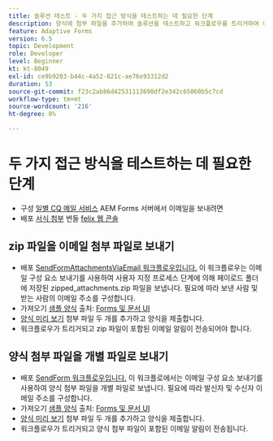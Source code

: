 ```yaml
---
title: 솔루션 테스트 - 두 가지 접근 방식을 테스트하는 데 필요한 단계
description: 양식에 첨부 파일을 추가하여 솔루션을 테스트하고 워크플로우를 트리거하여 이메일을 전송합니다.
feature: Adaptive Forms
version: 6.5
topic: Development
role: Developer
level: Beginner
kt: kt-8049
exl-id: ce9b9203-b44c-4a52-821c-ae76e93312d2
duration: 53
source-git-commit: f23c2ab86d42531113690df2e342c65060b5c7cd
workflow-type: tm+mt
source-wordcount: '216'
ht-degree: 0%

---
```


# 두 가지 접근 방식을 테스트하는 데 필요한 단계

* 구성 [일별 CQ 메일 서비스](https://experienceleague.adobe.com/docs/experience-manager-65/administering/operations/notification.html?lang=en#configuring-the-mail-service) AEM Forms 서버에서 이메일을 보내려면
* 배포 [서식 첨부](assets/formattachments.formattachments.core-1.0-SNAPSHOT.jar) 번들 [felix 웹 콘솔](http://localhost:4502/system/console/bundles)

## zip 파일을 이메일 첨부 파일로 보내기



* 배포 [SendFormAttachmentsViaEmail 워크플로우입니다.](assets/zipped-form-attachments-model.zip) 이 워크플로우는 이메일 구성 요소 보내기를 사용하여 사용자 지정 프로세스 단계에 의해 페이로드 폴더에 저장된 zipped_attachments.zip 파일을 보냅니다. 필요에 따라 보낸 사람 및 받는 사람의 이메일 주소를 구성합니다.
* 가져오기 [샘플 양식](assets/zip-form-attachments-form.zip) 출처: [Forms 및 문서 UI](http://localhost:4502/aem/forms.html/content/dam/formsanddocuments)
* [양식 미리 보기](http://localhost:4502/content/dam/formsanddocuments/zippformattachments/jcr:content?wcmmode=disabled) 첨부 파일 두 개를 추가하고 양식을 제출합니다.
* 워크플로우가 트리거되고 zip 파일이 포함된 이메일 알림이 전송되어야 합니다.

## 양식 첨부 파일을 개별 파일로 보내기

* 배포 [SendForm 워크플로우입니다.](assets/send-form-attachments-model.zip) 이 워크플로에서는 이메일 구성 요소 보내기를 사용하여 양식 첨부 파일을 개별 파일로 보냅니다. 필요에 따라 발신자 및 수신자 이메일 주소를 구성합니다.
* 가져오기 [샘플 양식](assets/send-list-attachments-form.zip) 출처: [Forms 및 문서 UI](http://localhost:4502/aem/forms.html/content/dam/formsanddocuments)
* [양식 미리 보기](http://localhost:4502/content/dam/formsanddocuments/sendlistofattachments/jcr:content?wcmmode=disabled) 첨부 파일 두 개를 추가하고 양식을 제출합니다.
* 워크플로우가 트리거되고 양식 첨부 파일이 포함된 이메일 알림이 전송됩니다.

